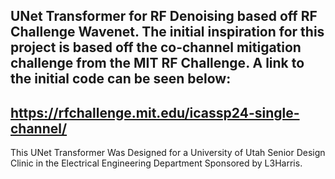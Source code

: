 UNet Transformer for RF Denoising based off RF Challenge Wavenet. The initial inspiration for this project is based off the co-channel mitigation challenge from the MIT RF Challenge. A link to the initial code can be seen below: 
----------------------------------------------------------
https://rfchallenge.mit.edu/icassp24-single-channel/
----------------------------------------------------------

This UNet Transformer Was Designed for a University of Utah Senior Design Clinic in the Electrical Engineering Department Sponsored by L3Harris. 
